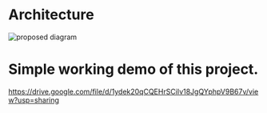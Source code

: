 # Architecture
![proposed diagram](https://github.com/user-attachments/assets/0594aa70-e1cd-427e-b66e-be7b49c43c2c)


# Simple working demo of this project.

https://drive.google.com/file/d/1ydek20qCQEHrSCiIv18JgQYphpV9B67v/view?usp=sharing
